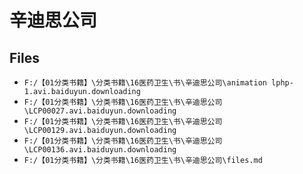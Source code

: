 # 辛迪思公司

## Files

- `F:/【01分类书籍】\分类书籍\16医药卫生\书\辛迪思公司\animation lphp-1.avi.baiduyun.downloading`
- `F:/【01分类书籍】\分类书籍\16医药卫生\书\辛迪思公司\LCP00027.avi.baiduyun.downloading`
- `F:/【01分类书籍】\分类书籍\16医药卫生\书\辛迪思公司\LCP00129.avi.baiduyun.downloading`
- `F:/【01分类书籍】\分类书籍\16医药卫生\书\辛迪思公司\LCP00136.avi.baiduyun.downloading`
- `F:/【01分类书籍】\分类书籍\16医药卫生\书\辛迪思公司\files.md`
